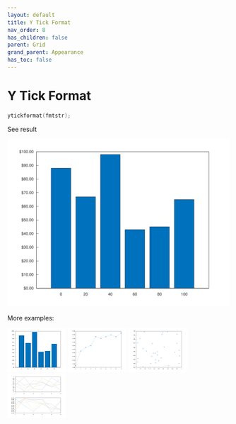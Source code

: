 ```yaml
---
layout: default
title: Y Tick Format
nav_order: 8
has_children: false
parent: Grid
grand_parent: Appearance
has_toc: false
---
```

# Y Tick Format

```cpp
ytickformat(fmtstr);
```


See result

[![example_ytickformat_1](ytickformat/ytickformat_1.svg)](https://github.com/alandefreitas/matplotplusplus/blob/master/examples/appearance/grid/ytickformat/ytickformat_1.cpp)

More examples:
    
[![example_ytickformat_2](ytickformat/ytickformat_2_thumb.png)](https://github.com/alandefreitas/matplotplusplus/blob/master/examples/appearance/grid/ytickformat/ytickformat_2.cpp)  [![example_ytickformat_3](ytickformat/ytickformat_3_thumb.png)](https://github.com/alandefreitas/matplotplusplus/blob/master/examples/appearance/grid/ytickformat/ytickformat_3.cpp)  [![example_ytickformat_4](ytickformat/ytickformat_4_thumb.png)](https://github.com/alandefreitas/matplotplusplus/blob/master/examples/appearance/grid/ytickformat/ytickformat_4.cpp)  [![example_ytickformat_5](ytickformat/ytickformat_5_thumb.png)](https://github.com/alandefreitas/matplotplusplus/blob/master/examples/appearance/grid/ytickformat/ytickformat_5.cpp)
  




<!-- Generated with mdsplit: https://github.com/alandefreitas/mdsplit -->
